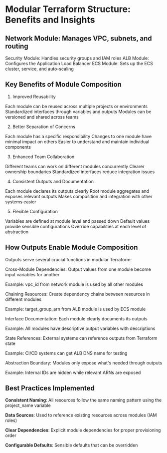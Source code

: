 # Modular Terraform Structure: Benefits and Insights


## Network Module: Manages VPC, subnets, and routing
Security Module: Handles security groups and IAM roles
ALB Module: Configures the Application Load Balancer
ECS Module: Sets up the ECS cluster, service, and auto-scaling

## Key Benefits of Module Composition
1. Improved Reusability

Each module can be reused across multiple projects or environments
Standardized interfaces through variables and outputs
Modules can be versioned and shared across teams

2. Better Separation of Concerns

Each module has a specific responsibility
Changes to one module have minimal impact on others
Easier to understand and maintain individual components

3. Enhanced Team Collaboration

Different teams can work on different modules concurrently
Clearer ownership boundaries
Standardized interfaces reduce integration issues

4. Consistent Outputs and Documentation

Each module declares its outputs clearly
Root module aggregates and exposes relevant outputs
Makes composition and integration with other systems easier

5. Flexible Configuration

Variables are defined at module level and passed down
Default values provide sensible configurations
Override capabilities at each level of abstraction

## How Outputs Enable Module Composition
Outputs serve several crucial functions in modular Terraform:

Cross-Module Dependencies: Output values from one module become input variables for another

Example: vpc_id from network module is used by all other modules


Chaining Resources: Create dependency chains between resources in different modules

Example: target_group_arn from ALB module is used by ECS module


Interface Documentation: Each module clearly documents its outputs

Example: All modules have descriptive output variables with descriptions


State References: External systems can reference outputs from Terraform state

Example: CI/CD systems can get ALB DNS name for testing


Abstraction Boundary: Modules only expose what's needed through outputs

Example: Internal IDs are hidden while relevant ARNs are exposed



## Best Practices Implemented

**Consistent Naming**: All resources follow the same naming pattern using the project_name variable

**Data Sources**: Used to reference existing resources across modules (IAM roles)

**Clear Dependencies**: Explicit module dependencies for proper provisioning order

**Configurable Defaults**: Sensible defaults that can be overridden





